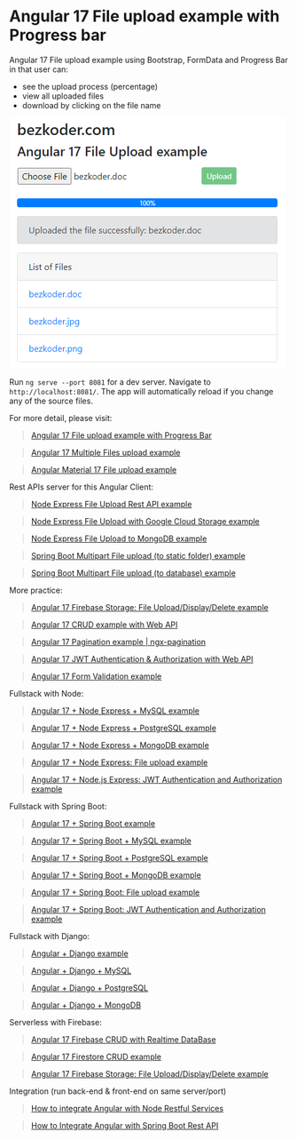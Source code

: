 # Angular 17 File upload example with Progress bar
Angular 17 File upload example using Bootstrap, FormData and Progress Bar in that user can:
- see the upload process (percentage)
- view all uploaded files
- download by clicking on the file name

![angular-17-file-upload-example](angular-17-file-upload-example.png)

Run `ng serve --port 8081` for a dev server. Navigate to `http://localhost:8081/`. The app will automatically reload if you change any of the source files.

For more detail, please visit:
> [Angular 17 File upload example with Progress Bar](https://www.bezkoder.com/angular-17-file-upload-progress-bar/)

> [Angular 17 Multiple Files upload example](https://www.bezkoder.com/angular-17-multiple-file-upload/)

> [Angular Material 17 File upload example](https://www.bezkoder.com/angular-material-17-file-upload/)

Rest APIs server for this Angular Client:
> [Node Express File Upload Rest API example](https://www.bezkoder.com/node-js-express-file-upload/)

> [Node Express File Upload with Google Cloud Storage example](https://www.bezkoder.com/google-cloud-storage-nodejs-upload-file/)

> [Node Express File Upload to MongoDB example](https://www.bezkoder.com/node-js-upload-store-images-mongodb/)

> [Spring Boot Multipart File upload (to static folder) example](https://www.bezkoder.com/spring-boot-file-upload/)

> [Spring Boot Multipart File upload (to database) example](https://www.bezkoder.com/spring-boot-upload-file-database/)

More practice:
> [Angular 17 Firebase Storage: File Upload/Display/Delete example](https://www.bezkoder.com/angular-17-firebase-storage/)

> [Angular 17 CRUD example with Web API](https://www.bezkoder.com/angular-17-crud-example/)

> [Angular 17 Pagination example | ngx-pagination](https://www.bezkoder.com/angular-17-pagination-ngx/)

> [Angular 17 JWT Authentication & Authorization with Web API](https://www.bezkoder.com/angular-17-jwt-auth/)

> [Angular 17 Form Validation example](https://www.bezkoder.com/angular-17-form-validation/)

Fullstack with Node:
> [Angular 17 + Node Express + MySQL example](https://www.bezkoder.com/angular-17-node-js-express-mysql/)

> [Angular 17 + Node Express + PostgreSQL example](https://www.bezkoder.com/angular-17-node-js-express-postgresql/)

> [Angular 17 + Node Express + MongoDB example](https://www.bezkoder.com/angular-17-node-js-express-mongodb/)

> [Angular 17 + Node Express: File upload example](https://www.bezkoder.com/angular-17-node-express-file-upload/)

> [Angular 17 + Node.js Express: JWT Authentication and Authorization example](https://www.bezkoder.com/node-js-angular-17-jwt-auth/)

Fullstack with Spring Boot:
> [Angular 17 + Spring Boot example](https://www.bezkoder.com/spring-boot-angular-17-crud/)

> [Angular 17 + Spring Boot + MySQL example](https://www.bezkoder.com/spring-boot-angular-17-mysql/)

> [Angular 17 + Spring Boot + PostgreSQL example](https://www.bezkoder.com/spring-boot-angular-17-postgresql/)

> [Angular 17 + Spring Boot + MongoDB example](https://www.bezkoder.com/spring-boot-angular-17-mongodb/)

> [Angular 17 + Spring Boot: File upload example](https://www.bezkoder.com/angular-17-spring-boot-file-upload/)

> [Angular 17 + Spring Boot: JWT Authentication and Authorization example](https://www.bezkoder.com/angular-17-spring-boot-jwt-auth/)

Fullstack with Django:
> [Angular + Django example](https://www.bezkoder.com/django-angular-13-crud-rest-framework/)

> [Angular + Django + MySQL](https://www.bezkoder.com/django-angular-mysql/)

> [Angular + Django + PostgreSQL](https://www.bezkoder.com/django-angular-postgresql/)

> [Angular + Django + MongoDB](https://www.bezkoder.com/django-angular-mongodb/)

Serverless with Firebase:
> [Angular 17 Firebase CRUD with Realtime DataBase](https://www.bezkoder.com/angular-17-firebase-crud/)

> [Angular 17 Firestore CRUD example](https://www.bezkoder.com/angular-17-firestore-crud/)

> [Angular 17 Firebase Storage: File Upload/Display/Delete example](https://www.bezkoder.com/angular-17-firebase-storage/)

Integration (run back-end & front-end on same server/port)
> [How to integrate Angular with Node Restful Services](https://www.bezkoder.com/integrate-angular-12-node-js/)

> [How to Integrate Angular with Spring Boot Rest API](https://www.bezkoder.com/integrate-angular-12-spring-boot/)
